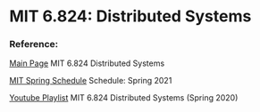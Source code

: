 # MIT 6.824: Distributed Systems




### Reference:

[Main Page](https://pdos.csail.mit.edu/6.824) MIT 6.824 Distributed Systems

[MIT Spring Schedule](https://pdos.csail.mit.edu/6.824/schedule.html) Schedule: Spring 2021

[Youtube Playlist](https://youtube.com/playlist?list=PLrw6a1wE39_tb2fErI4-WkMbsvGQk9_UB) MIT 6.824 Distributed Systems (Spring 2020)